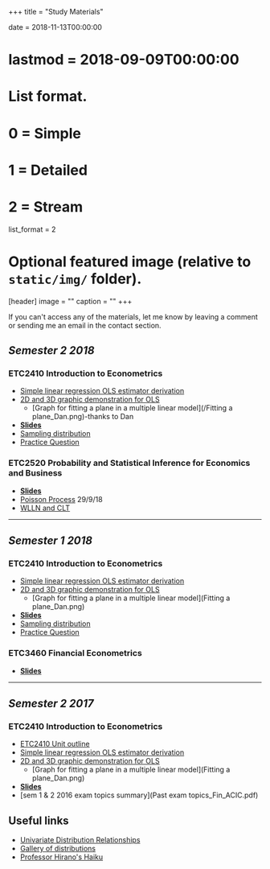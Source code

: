 +++
title = "Study Materials"

date = 2018-11-13T00:00:00
# lastmod = 2018-09-09T00:00:00

# List format.
#   0 = Simple
#   1 = Detailed
#   2 = Stream
list_format = 2

# Optional featured image (relative to `static/img/` folder).
[header]
image = ""
caption = ""
+++

If you can't access any of the materials, let me know by leaving a comment or sending me an email in the contact section.


## _Semester 2 2018_  

### ETC2410 Introduction to Econometrics

 - [Simple linear regression OLS estimator derivation](OLS_derivation.pdf)
 - [2D and 3D graphic demonstration for OLS](OLS_slides.html)
    + [Graph for fitting a plane in a multiple linear model](/Fitting a plane_Dan.png)-thanks to Dan
 - [**Slides**](ETC2410_slides_S2_2018.html)   
 - [Sampling distribution](mean_distribution_converge.pdf)  
 - [Practice Question](Practice_Question_S2_2018.html)


### ETC2520 Probability and Statistical Inference for Economics and Business

 - [**Slides**](ETC2520_slides_S2_2018.html) 
 - [Poisson Process](Poisson_process.html) 29/9/18
 - [WLLN and CLT](hist_asy.pdf)

---

## _Semester 1 2018_

### ETC2410 Introduction to Econometrics

 - [Simple linear regression OLS estimator derivation](OLS_derivation.pdf)
 - [2D and 3D graphic demonstration for OLS](OLS_slides.html)
    + [Graph for fitting a plane in a multiple linear model](Fitting a plane_Dan.png)  
 - [**Slides**](ETC2410_slides_S1_2018.html)   
 - [Sampling distribution](mean_distribution_converge.pdf)  
 - [Practice Question](Practice_Question_S1_2018.pdf)

### ETC3460 Financial Econometrics

 - [**Slides**](ETC3460_slides_S1_2018.html) 

---

## _Semester 2 2017_

### ETC2410 Introduction to Econometrics
 - [ETC2410 Unit outline](ETC2410_outline.html)
 - [Simple linear regression OLS estimator derivation](OLS_derivation.pdf)
 - [2D and 3D graphic demonstration for OLS](OLS_slides.html)
    + [Graph for fitting a plane in a multiple linear model](Fitting a plane_Dan.png)
 - [**Slides**](ETC2410_slides.html) 
 - [sem 1 & 2 2016 exam topics summary](Past exam topics_Fin_ACIC.pdf)
 

## Useful links
 - [Univariate Distribution Relationships](http://www.math.wm.edu/~leemis/chart/UDR/UDR.html)
 - [Gallery of distributions](http://www.itl.nist.gov/div898/handbook/eda/section3/eda366.htm)
 - [Professor Hirano's Haiku](https://keihirano.github.io/haiku.html)